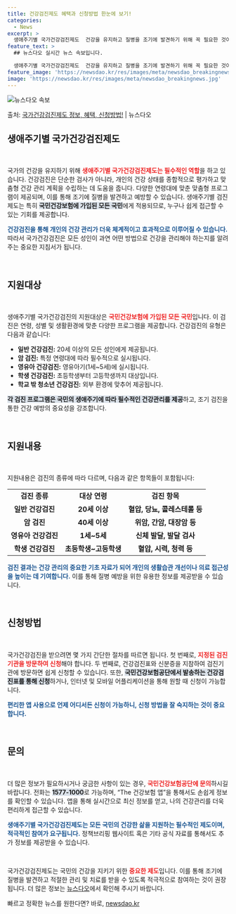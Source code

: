 ```yaml
---
title: 건강검진제도 혜택과 신청방법 한눈에 보기!
categories:
  - News
excerpt: >
  생애주기별 국가건강검진제도  건강을 유지하고 질병을 조기에 발견하기 위해 꼭 필요한 것이 건강검진입니다. 건…
feature_text: >
  ## 뉴스다오 실시간 뉴스 속보입니다.

  생애주기별 국가건강검진제도  건강을 유지하고 질병을 조기에 발견하기 위해 꼭 필요한 것이 건강검진입니다. 건…
feature_image: 'https://newsdao.kr/res/images/meta/newsdao_breakingnews.jpg'
image: 'https://newsdao.kr/res/images/meta/newsdao_breakingnews.jpg'
---
```


![뉴스다오 속보](https://newsdao.kr/res/images/meta/newsdao_breakingnews.jpg)

<p>출처: <a href="https://newsdao.kr/4949" rel="dofollow">국가건강검진제도 정보, 혜택, 신청방법!</a> | 뉴스다오</p>

<h2 data-ke-size="size26">생애주기별 국가건강검진제도</h2>

<p data-ke-size="size16">&nbsp;</p>

국가의 건강을 유지하기 위해 <b><span style="color: #ee2323;">생애주기별 국가건강검진제도는 필수적인 역할</span></b>을 하고 있습니다. 건강검진은 단순한 검사가 아니라, 개인의 건강 상태를 종합적으로 평가하고 맞춤형 건강 관리 계획을 수립하는 데 도움을 줍니다. 다양한 연령대에 맞춘 맞춤형 프로그램이 제공되며, 이를 통해 조기에 질병을 발견하고 예방할 수 있습니다. 생애주기별 검진제도는 특히 <b><span style="background-color: #21538527;">국민건강보험에 가입된 모든 국민</span></b>에게 적용되므로, 누구나 쉽게 접근할 수 있는 기회를 제공합니다.

<b><span style="color: #1a5490;">건강검진을 통해 개인의 건강 관리가 더욱 체계적이고 효과적으로 이루어질 수 있습니다.</span></b> 따라서 국가건강검진은 모든 성인이 과연 어떤 방법으로 건강을 관리해야 하는지를 알려주는 중요한 지침서가 됩니다.

<p data-ke-size="size16">&nbsp;</p>

<h2 data-ke-size="size26">지원대상</h2>

<p data-ke-size="size16">&nbsp;</p>

생애주기별 국가건강검진의 지원대상은 <b><span style="color: #ee2323;">국민건강보험에 가입된 모든 국민</span></b>입니다. 이 검진은 연령, 성별 및 생활환경에 맞춘 다양한 프로그램을 제공합니다. 건강검진의 유형은 다음과 같습니다:

<ul>
    <li><b>일반 건강검진:</b> 20세 이상의 모든 성인에게 제공됩니다.</li>
    <li><b>암 검진:</b> 특정 연령대에 따라 필수적으로 실시됩니다.</li>
    <li><b>영유아 건강검진:</b> 영유아기(1세~5세)에 실시됩니다.</li>
    <li><b>학생 건강검진:</b> 초등학생부터 고등학생까지 대상입니다.</li>
    <li><b>학교 밖 청소년 건강검진:</b> 외부 환경에 맞추어 제공됩니다.</li>
</ul>

<b><span style="background-color: #21538527;">각 검진 프로그램은 국민의 생애주기에 따라 필수적인 건강관리를 제공</span></b>하고, 조기 검진을 통한 건강 예방의 중요성을 강조합니다.

<p data-ke-size="size16">&nbsp;</p>

<h2 data-ke-size="size26">지원내용</h2>

<p data-ke-size="size16">&nbsp;</p>

지원내용은 검진의 종류에 따라 다르며, 다음과 같은 항목들이 포함됩니다:

<table style="width:100%">
    <tr>
        <td style="text-align: center; height: 17px;"><b>검진 종류</b></td>
        <td style="text-align: center; height: 17px;"><b>대상 연령</b></td>
        <td style="text-align: center; height: 17px;"><b>검진 항목</b></td>
    </tr>
    <tr>
        <td style="text-align: center; height: 17px;"><b>일반 건강검진</b></td>
        <td style="text-align: center; height: 17px;"><b>20세 이상</b></td>
        <td style="text-align: center; height: 17px;"><b>혈압, 당뇨, 콜레스테롤 등</b></td>
    </tr>
    <tr>
        <td style="text-align: center; height: 17px;"><b>암 검진</b></td>
        <td style="text-align: center; height: 17px;"><b>40세 이상</b></td>
        <td style="text-align: center; height: 17px;"><b>위암, 간암, 대장암 등</b></td>
    </tr>
    <tr>
        <td style="text-align: center; height: 17px;"><b>영유아 건강검진</b></td>
        <td style="text-align: center; height: 17px;"><b>1세~5세</b></td>
        <td style="text-align: center; height: 17px;"><b>신체 발달, 발달 검사</b></td>
    </tr>
    <tr>
        <td style="text-align: center; height: 17px;"><b>학생 건강검진</b></td>
        <td style="text-align: center; height: 17px;"><b>초등학생~고등학생</b></td>
        <td style="text-align: center; height: 17px;"><b>혈압, 시력, 청력 등</b></td>
    </tr>
</table>

<b><span style="color: #1a5490;">검진 결과는 건강 관리의 중요한 기초 자료가 되어 개인의 생활습관 개선이나 의료 접근성을 높이는 데 기여합니다.</span></b> 이를 통해 질병 예방을 위한 유용한 정보를 제공받을 수 있습니다.

<p data-ke-size="size16">&nbsp;</p>

<h2 data-ke-size="size26">신청방법</h2>

<p data-ke-size="size16">&nbsp;</p>

국가건강검진을 받으려면 몇 가지 간단한 절차를 따르면 됩니다. 첫 번째로, <b><span style="color: #ee2323;">지정된 검진기관을 방문하여 신청</span></b>해야 합니다. 두 번째로, 건강검진표와 신분증을 지참하여 검진기관에 방문하면 쉽게 신청할 수 있습니다. 또한, <b><span style="background-color: #21538527;">국민건강보험공단에서 발송하는 건강검진표를 통해 신청</span></b>하거나, 인터넷 및 모바일 어플리케이션을 통해 원할 때 신청이 가능합니다.

<b><span style="color: #1a5490;">편리한 앱 사용으로 언제 어디서든 신청이 가능하니, 신청 방법을 잘 숙지하는 것이 중요합니다.</span></b>

<p data-ke-size="size16">&nbsp;</p>

<h2 data-ke-size="size26">문의</h2>

<p data-ke-size="size16">&nbsp;</p>

더 많은 정보가 필요하시거나 궁금한 사항이 있는 경우, <b><span style="color: #ee2323;">국민건강보험공단에 문의</span></b>하시길 바랍니다. 전화는 <b><span style="background-color: #21538527;">1577-1000</span></b>로 가능하며, “The 건강보험 앱”을 통해서도 손쉽게 정보를 확인할 수 있습니다. 앱을 통해 실시간으로 최신 정보를 얻고, 나의 건강관리를 더욱 편리하게 접근할 수 있습니다.

<b><span style="color: #1a5490;">생애주기별 국가건강검진제도는 모든 국민의 건강한 삶을 지원하는 필수적인 제도이며, 적극적인 참여가 요구됩니다.</span></b> 정책브리핑 웹사이트 혹은 기타 공식 자료를 통해서도 추가 정보를 제공받을 수 있습니다.

<p data-ke-size="size16">&nbsp;</p>

국가건강검진제도는 국민의 건강을 지키기 위한 <b><span style="color: #ee2323;">중요한 제도</span></b>입니다. 이를 통해 조기에 질병을 발견하고 적절한 관리 및 치료를 받을 수 있도록 적극적으로 참여하는 것이 권장됩니다. 더 많은 정보는 [뉴스다오](https://newsdao.kr/4949)에서 확인해 주시기 바랍니다. 

빠르고 정확한 뉴스를 원한다면? 바로, <a href="https://newsdao.kr" rel="dofollow">newsdao.kr</a>


